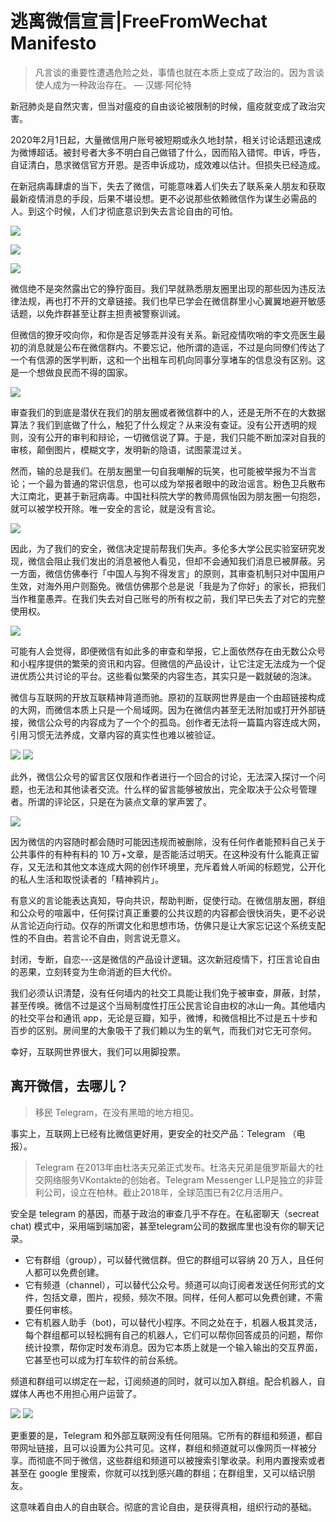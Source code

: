 # 逃离微信宣言|FreeFromWechat Manifesto

> 凡言谈的重要性遭遇危险之处，事情也就在本质上变成了政治的。因为言谈使人成为一种政治存在。 — 汉娜·阿伦特

新冠肺炎是自然灾害，但当对瘟疫的自由谈论被限制的时候，瘟疫就变成了政治灾害。

2020年2月1日起，大量微信用户账号被短期或永久地封禁，相关讨论话题迅速成为微博超话。被封号者大多不明白自己做错了什么，因而陷入错愕。申诉，呼告，自证清白，恳求微信官方开恩。是否申诉成功，成效难以估计。但损失已经造成。

在新冠病毒肆虐的当下，失去了微信，可能意味着人们失去了联系亲人朋友和获取最新疫情消息的手段，后果不堪设想。更不必说那些依赖微信作为谋生必需品的人。到这个时候，人们才彻底意识到失去言论自由的可怕。


![](https://paper-attachments.dropbox.com/s_16D361C7C27E60B2A9BC5B5F5A303825ECE82F835FA5A2701247B36958104B1F_1581366346415_72D426AA-AA2C-43FD-B3C2-C96C20745D65.png)

![](https://paper-attachments.dropbox.com/s_16D361C7C27E60B2A9BC5B5F5A303825ECE82F835FA5A2701247B36958104B1F_1581366349903_F99A8E45-322E-40A2-B312-D49E1E7E8D90.png)

![](https://paper-attachments.dropbox.com/s_16D361C7C27E60B2A9BC5B5F5A303825ECE82F835FA5A2701247B36958104B1F_1581366354257_5859596C-8103-4AA8-B7DD-E3D59009847D.png)


微信绝不是突然露出它的狰狞面目。我们早就熟悉朋友圈里出现的那些因为违反法律法规，再也打不开的文章链接。我们也早已学会在微信群里小心翼翼地避开敏感话题，以免炸群甚至让群主担责被警察训诫。

但微信的獠牙咬向你，和你是否足够乖并没有关系。新冠疫情吹哨的李文亮医生最初的消息就是公布在微信群内。不要忘记，他所谓的造谣，不过是向同僚们传达了一个有信源的医学判断，这和一个出租车司机向同事分享堵车的信息没有区别。这是一个想做良民而不得的国家。


![](https://paper-attachments.dropbox.com/s_16D361C7C27E60B2A9BC5B5F5A303825ECE82F835FA5A2701247B36958104B1F_1581366367246_5FAA76D1-B0F3-4FC0-8DFE-D9C9B8513095.png)


审查我们的到底是潜伏在我们的朋友圈或者微信群中的人，还是无所不在的大数据算法？我们到底做了什么，触犯了什么规定？从来没有查证。没有公开透明的规则，没有公开的审判和辩论，一切微信说了算。于是，我们只能不断加深对自我的审核，颠倒图片，模糊文字，发明新的隐语，试图蒙混过关。

然而，输的总是我们。在朋友圈里一句自我嘲解的玩笑，也可能被举报为不当言论；一个最为普通的常识信息，也可以成为举报者眼中的政治谣言。粉色卫兵散布大江南北，更甚于新冠病毒。中国社科院大学的教师周佩怡因为朋友圈一句抱怨，就可以被学校开除。唯一安全的言论，就是没有言论。


![](https://paper-attachments.dropbox.com/s_16D361C7C27E60B2A9BC5B5F5A303825ECE82F835FA5A2701247B36958104B1F_1581366379211_2F3B6477-636C-4FB3-89FD-6B7D9D5B1E33.png)



因此，为了我们的安全，微信决定提前帮我们失声。多伦多大学公民实验室研究发现，微信会阻止我们发出的消息被他人看见，但却不会通知我们消息已被屏蔽。另一方面，微信仿佛奉行「中国人与狗不得发言」的原则，其审查机制只对中国用户生效，对海外用户则豁免。微信仿佛那个总是说「我是为了你好」的家长，把我们当作稚童愚弄。在我们失去对自己账号的所有权之前，我们早已失去了对它的完整使用权。


![](https://paper-attachments.dropbox.com/s_16D361C7C27E60B2A9BC5B5F5A303825ECE82F835FA5A2701247B36958104B1F_1581366393358_BA8B038B-6DC4-447D-B39F-DDDCA7034457.png)



可能有人会觉得，即便微信有如此多的审查和举报，它上面依然存在由无数公众号和小程序提供的繁荣的资讯和内容。但微信的产品设计，让它注定无法成为一个促进优质公共讨论的平台。这些看似繁荣的内容生态，其实只是一戳就破的泡沫。

微信与互联网的开放互联精神背道而驰。原初的互联网世界是由一个由超链接构成的大网，而微信本质上只是一个局域网。因为在微信内甚至无法附加或打开外部链接，微信公众号的内容成为了一个个的孤岛。创作者无法将一篇篇内容连成大网，引用习惯无法养成，文章内容的真实性也难以被验证。


![](https://paper-attachments.dropbox.com/s_16D361C7C27E60B2A9BC5B5F5A303825ECE82F835FA5A2701247B36958104B1F_1581517082849_image.png)
![](https://paper-attachments.dropbox.com/s_16D361C7C27E60B2A9BC5B5F5A303825ECE82F835FA5A2701247B36958104B1F_1581517117745_image.png)


此外，微信公众号的留言区仅限和作者进行一个回合的讨论，无法深入探讨一个问题，也无法和其他读者交流。什么样的留言能够被放出，完全取决于公众号管理者。所谓的评论区，只是在为装点文章的掌声罢了。


![](https://paper-attachments.dropbox.com/s_16D361C7C27E60B2A9BC5B5F5A303825ECE82F835FA5A2701247B36958104B1F_1581366433985_606A8321-3B78-4580-817B-7C4A4431EA0F.png)


因为微信的内容随时都会随时可能因违规而被删除，没有任何作者能预料自己关于公共事件的有种有料的 10 万+文章，是否能活过明天。在这种没有什么能真正留存，又无法和其他文本连成大网的创作环境里，充斥着耸人听闻的标题党，公开化的私人生活和取悦读者的「精神鸦片」。

有意义的言论能表达真知，导向共识，帮助判断，促使行动。在微信朋友圈，群组和公众号的喧嚣中，任何探讨真正重要的公共议题的内容都会很快消失，更不必说从言论迈向行动。仅存的所谓文化和思想市场，仿佛只是让大家忘记这个系统支配性的不自由。若言论不自由，则言说无意义。

封闭，专断，自恋---这是微信的产品设计逻辑。这次新冠疫情下，打压言论自由的恶果，立刻转变为生命消逝的巨大代价。

我们必须认识清楚，没有任何墙内的社交工具能让我们免于被审查，屏蔽，封禁，甚至传唤。微信不过是这个当局制度性打压公民言论自由权的冰山一角。其他墙内的社交平台和通讯 app，无论是豆瓣，知乎，微博，和微信相比不过是五十步和百步的区别。房间里的大象吸干了我们赖以为生的氧气，而我们对它无可奈何。

幸好，互联网世界很大，我们可以用脚投票。


## 离开微信，去哪儿？
> 移民 Telegram，在没有黑暗的地方相见。

事实上，互联网上已经有比微信更好用，更安全的社交产品：Telegram （电报）。

> Telegram 在2013年由杜洛夫兄弟正式发布。杜洛夫兄弟是俄罗斯最大的社交网络服务VKontakte的创始者。Telegram Messenger LLP是独立的非营利公司，设立在柏林。截止2018年，全球范围已有2亿月活用户。

安全是 telegram 的基因，而基于政治的审查几乎不存在。在私密聊天（secreat chat) 模式中，采用端到端加密，甚至telegram公司的数据库里也没有你的聊天记录。


- 它有群组（group），可以替代微信群。但它的群组可以容纳 20 万人，且任何人都可以免费创建。
- 它有频道（channel），可以替代公众号。频道可以向订阅者发送任何形式的文件，包括文章，图片，视频，频次不限。同样，任何人都可以免费创建，不需要任何审核。
- 它有机器人助手（bot)，可以替代小程序。不同之处在于，机器人极其灵活，每个群组都可以轻松拥有自己的机器人，它们可以帮你回答成员的问题，帮你统计投票，帮你定时发布消息。因为它本质上就是一个输入输出的交互界面，它甚至也可以成为打车软件的前台系统。

频道和群组可以绑定在一起，订阅频道的同时，就可以加入群组。配合机器人，自媒体人再也不用担心用户运营了。


![](https://paper-attachments.dropbox.com/s_16D361C7C27E60B2A9BC5B5F5A303825ECE82F835FA5A2701247B36958104B1F_1581517581265_IMAGE+2020-02-12+222618.jpg)
![](https://paper-attachments.dropbox.com/s_16D361C7C27E60B2A9BC5B5F5A303825ECE82F835FA5A2701247B36958104B1F_1581517977592_image.png)


更重要的是，Telegram 和外部互联网没有任何阻隔。它所有的群组和频道，都自带网址链接，且可以设置为公共可见。这样，群组和频道就可以像网页一样被分享。而彻底不同于微信，这些群组和频道可以被搜索引擎收录。利用内置搜索或者甚至在 google 里搜索，你就可以找到感兴趣的群组；在群组里，又可以结识朋友。

这意味着自由人的自由联合。彻底的言论自由，是获得真相，组织行动的基础。
